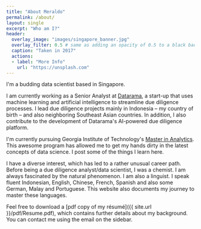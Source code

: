```yaml
---
title: "About Meraldo"
permalink: /about/
layout: single
excerpt: "Who am I?"
header:
  overlay_image: "images/singapore_banner.jpg"
  overlay_filter: 0.5 # same as adding an opacity of 0.5 to a black background
  caption: "Taken in 2017"
  actions:
  - label: "More Info"
    url: "https://unsplash.com"
---
```


I'm a budding data scientist based in Singapore.


I am currently working as a Senior Analyst at [Datarama](https://datarama.com), a start-up that uses machine learning and artificial intelligence to streamline due diligence processes. I lead due diligence projects mainly in Indonesia – my country of birth – and also neighboring Southeast Asian countries. In addition, I also contribute to the development of Datarama's AI-powered due diligence platform.


I'm currently pursuing Georgia Institute of Technology's [Master in Analytics](http://www.analytics.gatech.edu/). This awesome program has allowed me to get my hands dirty in the latest concepts of data science. I post some of the things I learn here.


I have a diverse interest, which has led to a rather unusual career path. Before being a due diligence analyst/data scientist, I was a chemist. I am always fascinated by the natural phenomenon. I am also a linguist. I speak fluent Indonesian, English, Chinese, French, Spanish and also some German, Malay and Portuguese. This website also documents my journey to master these languages.


Feel free to download a [pdf copy of my résumé]({{ site.url }}/pdf/Resume.pdf), which contains further details about my background. You can contact me using the email on the sidebar.

